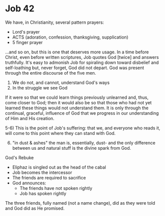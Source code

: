 # Job 42


We have, in Christianity, several pattern prayers:
- Lord's prayer
- ACTS (adoration, confession, thanksgiving, supplication)
- 5 finger prayer

...and so on, but this is one that deserves more usage.
In a time before Christ, even before written scriptures, Job quotes God [twice] and answers truthfully.
It's easy to admonish Job for spiraling down toward disbelief and self-loathing but, never forget, God did not depart.
God was present through the entire discourse of the five men.
1. We do not, and cannot, understand God's ways
2. In the struggle we see God

If it were so that we could learn things previously unlearned and, thus, come closer to God; then it would also be so that those who had not yet learned these things would not understand them.
It is only through the continual, graceful, influence of God that we progress in our understanding of Him and His creation.




5-6) This is the point of Job's suffering: that we, and everyone who reads it, will come to this point where they can stand with God.

6) "in dust & ashes" the man is, essentially, dust- and the only difference between us and natural stuff is the divine spark from God.


God's Rebuke

- Eliphaz is singled out as the head of the cabal
- Job becomes the intercessor
- The friends are required to sacrifice
- God announces:
  - The friends have not spoken rightly
  - Job has spoken rightly

The three friends, fully named (not a name change), did as they were told and God did as He promised.